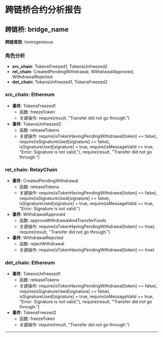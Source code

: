 # 跨链桥合约分析报告
## 跨链桥: bridge_name
**跨链类型**: homogeneous
### 角色分析
- **src_chain**: TokensFreezed1, TokensUnfreezed2
- **rel_chain**: CreatedPendingWithdrawal, WithdrawalApproved, WithdrawalRejected
- **det_chain**: TokensUnfreezed1, TokensFreezed2
### src_chain: Ethereum
- **事件**: TokensFreezed1
  - 函数: freezeToken
  - 关键操作: require(result, "Transfer did not go through.")
- **事件**: TokensUnfreezed2
  - 函数: releaseTokens
  - 关键操作: require(isTokenHavingPendingWithdrawal[token] == false), require(isSignatureUsed[signature] == false), isSignatureUsed[signature] = true, require(isMessageValid == true, "Error: Signature is not valid."), require(result, "Transfer did not go through.")
### rel_chain: RelayChain
- **事件**: CreatedPendingWithdrawal
  - 函数: releaseTokens
  - 关键操作: require(isTokenHavingPendingWithdrawal[token] == false), require(isSignatureUsed[signature] == false), isSignatureUsed[signature] = true, require(isMessageValid == true, "Error: Signature is not valid.")
- **事件**: WithdrawalApproved
  - 函数: approveWithdrawalAndTransferFunds
  - 关键操作: require(isTokenHavingPendingWithdrawal[token] == true), require(result, "Transfer did not go through.")
- **事件**: WithdrawalRejected
  - 函数: rejectWithdrawal
  - 关键操作: require(isTokenHavingPendingWithdrawal[token] == true)
### det_chain: Ethereum
- **事件**: TokensUnfreezed1
  - 函数: releaseTokens
  - 关键操作: require(isTokenHavingPendingWithdrawal[token] == false), require(isSignatureUsed[signature] == false), isSignatureUsed[signature] = true, require(isMessageValid == true, "Error: Signature is not valid."), require(result, "Transfer did not go through.")
- **事件**: TokensFreezed2
  - 函数: freezeToken
  - 关键操作: require(result, "Transfer did not go through.")
---
